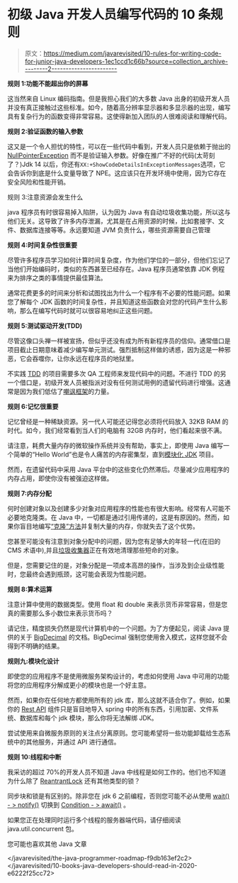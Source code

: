 # 初级 Java 开发人员编写代码的 10 条规则

> 原文：<https://medium.com/javarevisited/10-rules-for-writing-code-for-junior-java-developers-1ec1ccd1c66b?source=collection_archive---------2----------------------->

**规则 1:功能不能超出你的屏幕**

这当然来自 Linux 编码指南。但是我担心我们的大多数 Java 出身的初级开发人员并没有真正接触过这些标准。如今，随着高分辨率显示器和多显示器的出现，编写具有复杂行为的函数变得非常容易。这使得新加入团队的人很难阅读和理解代码。

**规则 2:验证函数的输入参数**

这又是一个令人担忧的特性，可以在一些代码中看到，开发人员只是依赖于抛出的 [NullPointerException](https://www.java67.com/2021/05/how-to-solve-nullpointerexception-in-java.html) 而不是验证输入参数。好像在推广不好的代码(太苛刻了？)Jdk 14 以后，你还有`XX:+ShowCodeDetailsInExceptionMessages`选项，它会告诉你到底是什么变量导致了 NPE。这应该只在开发环境中使用，因为它存在安全风险和性能开销。

规则 3:注意资源会发生什么

java 程序员有时很容易掉入陷阱，认为因为 Java 有自动垃圾收集功能，所以这与他们无关。这导致了许多内存泄漏，尤其是在占用资源的时候，比如套接字、文件、数据库连接等等。永远要知道 JVM 负责什么，哪些资源需要自己管理

**规则 4:时间复杂性很重要**

尽管许多程序员学习如何计算时间复杂度，作为他们学位的一部分，但他们忘记了当他们开始编码时，类似的东西甚至已经存在。Java 程序员通常依靠 JDK 例程来为排序之类的事情提供最佳算法。

通常花费更多的时间来分析和试图找出为什么一个程序有不必要的性能问题。如果您了解每个 JDK 函数的时间复杂性，并且知道这些函数会对您的代码产生什么影响，那么在编写代码时就可以很容易地纠正这些问题。

**规则 5:测试驱动开发(TDD)**

尽管这像口头禅一样被宣扬，但似乎还没有成为所有新程序员的信仰。通常借口是项目截止日期意味着减少编写单元测试。强烈抵制这样做的诱惑，因为这是一种邪恶，它会吞噬你，让你永远在程序员的地狱里。

不实践 [TDD](/javarevisited/5-best-junit-and-test-driven-development-books-for-java-developers-2d3fecb5c9ac) 的项目需要多次 QA 工程师来发现代码中的问题。不进行 TDD 的另一个借口是，初级开发人员被指派对没有任何测试用例的遗留代码进行增强。这通常是因为我们低估了[嘲讽框架](/javarevisited/top-10-courses-to-learn-eclipse-junit-and-mockito-for-java-developers-4de1e8d62b96)的力量。

**规则 6:记忆很重要**

记忆曾经是一种稀缺资源。另一代人可能还记得您必须将代码放入 32KB RAM 的时代。如今，我们经常看到当人们的电脑有 32GB 内存时，他们看起来很不满。

请注意，耗费大量内存的微软操作系统并没有帮助，事实上，即使用 Java 编写一个简单的“Hello World”也是令人痛苦的内存密集型，直到[模块化 JDK](https://openjdk.java.net/jeps/200) 项目。

然而，在遗留代码中采用 Java 平台中的这些变化仍然滞后。尽量减少应用程序的内存占用，即使你没有被强迫这样做。

**规则 7:内存分配**

何时创建对象以及创建多少对象对应用程序的性能也有很大影响。经常有人可能不必要地克隆类。在 Java 中，一切都是通过引用传递的，这是有原因的。然而，如果你盲目地编写[“克隆”方法](https://javarevisited.blogspot.com/2013/09/how-clone-method-works-in-java.html#axzz5Y4Ks1BbR)并复制大量的内存，你就失去了这个优势。

您甚至可能没有注意到对象分配中的问题，因为您有足够大的年轻一代(在旧的 CMS 术语中),并且[垃圾收集器](/javarevisited/7-best-courses-to-learn-jvm-garbage-collection-and-performance-tuning-for-experienced-java-331705180686?source=---------8------------------)正在有效地清理那些短命的对象。

但是，您需要记住的是，对象分配是一项成本高昂的操作，当涉及到企业级性能时，您最终会遇到瓶颈，这可能会表现为性能问题。

**规则 8:算术运算**

注意计算中使用的数据类型。使用 float 和 double 来表示货币非常容易，但是您真的需要那么多小数位来表示货币吗？

请记住，精度损失仍然是现代计算机中的一个问题。为了方便起见，阅读 Java 提供的关于 [BigDecimal](https://javarevisited.blogspot.com/2012/02/java-mistake-1-using-float-and-double.html) 的文档。BigDecimal 强制您使用舍入模式，这样您就不会得到不明确的结果。

**规则九:模块化设计**

即使您的应用程序不是使用微服务架构设计的，考虑如何使用 Java 中可用的功能将您的应用程序分解成更小的模块也是一个好主意。

然而，如果你在任何地方都使用所有的 jdk 库，那么这就不适合你了。例如，如果你的 [Rest API](/javarevisited/10-best-java-web-services-rest-soap-and-api-courses-for-beginners-724a8f51298d) 组件只是盲目地导入 spring 中的所有东西，引用加密、文件系统、数据库和每个 jdk 模块，那么你将无法解绑 JDK。

尝试使用来自微服务原则的关注点分离原则。您可能希望将一些功能卸载给生态系统中的其他服务，并通过 API 进行通信。

**规则 10:线程和中断**

我采访的超过 70%的开发人员不知道 Java 中线程是如何工作的。他们也不知道为什么除了 [ReantrantLock](https://javarevisited.blogspot.com/2013/03/reentrantlock-example-in-java-synchronized-difference-vs-lock.html) 还有其他类型的锁？

同步块和锁是有区别的。除非您在 jdk 6 之前编程，否则您可能不必从使用 [wait() - > notify()](https://www.java67.com/2019/05/when-and-how-to-use-wait-and-notify-in-Java.html) 切换到 [Condition - > await()](https://javarevisited.blogspot.com/2015/06/java-lock-and-condition-example-producer-consumer.html) 。

如果您正在处理同时运行多个线程的服务器端代码，请仔细阅读 java.util.concurrent 包。

您可能也喜欢其他 Java 文章

</javarevisited/the-java-programmer-roadmap-f9db163ef2c2>  </javarevisited/10-books-java-developers-should-read-in-2020-e6222f25cc72> 